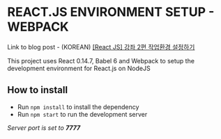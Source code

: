 # REACT.JS ENVIRONMENT SETUP - WEBPACK

Link to blog post - (KOREAN) [[React JS] 강좌 2편 작업환경 설정하기](http://velopert.com/814)

This project uses React 0.14.7, Babel 6 and Webpack to setup the development
environment for React.js on NodeJS

## How to install
- Run ``npm install`` to install the dependency
- Run ``npm start`` to run the development server


*Server port is set to **7777***

